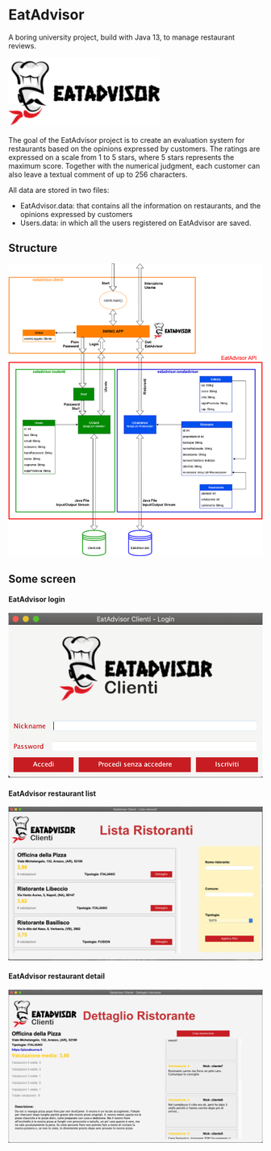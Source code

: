 # EatAdvisor

A boring university project, build with Java 13, to manage restaurant reviews.

![EatAdvisor](media/EatAdvisorLogo.png)

The goal of the EatAdvisor project is to create an evaluation system for restaurants based on the opinions 
expressed by customers. The ratings are expressed on a scale from 1 to 5 stars, where 5 stars represents 
the maximum score.
Together with the numerical judgment, each customer can also leave a textual comment of up to 256 characters.

All data are stored in two files:
- EatAdvisor.data: that contains all the information on restaurants, and the opinions expressed by customers
- Users.data: in which all the users registered on EatAdvisor are saved.

## Structure
![EatAdvisor diagram](media/doc/Diagram.png)

## Some screen
#### EatAdvisor login
![EatAdvisor Login](media/doc/Login.png)

#### EatAdvisor restaurant list
![EatAdvisor List](media/doc/List.png)

#### EatAdvisor restaurant detail
![EatAdvisor Login](media/doc/Detail.png)
